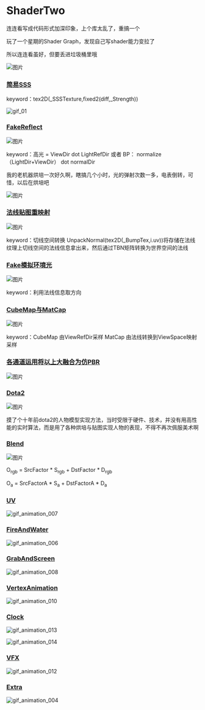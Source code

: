 # ShaderTwo

连连看写成代码形式加深印象，上个库太乱了，重搞一个

玩了一个星期的Shader Graph，发现自己写shader能力变拉了

所以连连看虽好，但要丢进垃圾桶里哦

![图片](https://user-images.githubusercontent.com/50166070/159422407-f43d457b-81f6-4664-93cf-10feeea81481.png)


### [简易SSS](https://github.com/oneputatoT/ShaderTwo/tree/main/Assets/Shader/Lesson04)

keyword：tex2D(_SSSTexture,fixed2(diff,_Strength))


![gif_01](https://user-images.githubusercontent.com/50166070/160222290-b4ce87c8-340e-4657-93c5-3edcdf690368.gif)


### [FakeReflect](https://github.com/oneputatoT/ShaderTwo/tree/main/Assets/Shader/Lesson06)

![图片](https://user-images.githubusercontent.com/50166070/160222130-44dc11cf-11a3-4a00-99e6-ed1e27b6b781.png)

keyword：高光 = ViewDir dot LightRefDir     或者       BP：   normalize（LightDir+ViewDir） dot normalDir


我的老机器烘培一次好久啊，瞎搞几个小时，光的弹射次数一多，电表倒转，可惜，以后在烘培吧

![图片](https://user-images.githubusercontent.com/50166070/160242111-63f4b5c5-67f3-4e8f-a74f-cf4297f3bb41.png)

### [法线贴图重映射](https://github.com/oneputatoT/ShaderTwo/tree/main/Assets/Shader/Lesson08)

![图片](https://user-images.githubusercontent.com/50166070/160747167-c5cd6c84-019d-41a3-a625-db095b85b2ea.png)

keyword：切线空间转换       UnpackNormal(tex2D(_BumpTex,i.uv))将存储在法线纹理上切线空间的法线信息拿出来，然后通过TBN矩阵转换为世界空间的法线

### [Fake模拟环境光](https://github.com/oneputatoT/ShaderTwo/tree/main/Assets/Shader/Lesson7)

![图片](https://user-images.githubusercontent.com/50166070/160747344-c60a773f-3535-453a-96c0-fcdadc7da590.png)

keyword：利用法线信息取方向

### [CubeMap与MatCap](https://github.com/oneputatoT/ShaderTwo/tree/main/Assets/Shader/Lesson9)

![图片](https://user-images.githubusercontent.com/50166070/160747487-a1ba953d-c923-42a0-ad3c-b364bfdcfcd1.png)

keyword：CubeMap 由ViewRefDir采样
         MatCap 由法线转换到ViewSpace映射采样

### [各通道运用将以上大融合为仿PBR](https://github.com/oneputatoT/ShaderTwo/tree/main/Assets/Shader/Lesson10)

![图片](https://user-images.githubusercontent.com/50166070/160747627-7b17fd4c-0eb0-4266-b23c-d51cc0c0e448.png)


### [Dota2](https://github.com/oneputatoT/ShaderTwo/tree/main/Assets/Shader/Dota/TA)

![图片](https://user-images.githubusercontent.com/50166070/161924289-e219c628-9cbb-41af-82e6-9b526f7c0d6e.png)

摸了个十年前dota2的人物模型实现方法，当时受限于硬件、技术，并没有用高性能的实时算法，而是用了各种烘培与贴图实现人物的表现，不得不再次佩服美术啊


### [Blend](https://github.com/oneputatoT/ShaderTwo/tree/main/Assets/Shader/Lesson13)

![图片](https://user-images.githubusercontent.com/50166070/161969680-ee036273-8a53-4a3f-b786-7560a7c26279.png)

O<sub>rgb</sub> = SrcFactor * S<sub>rgb</sub> + DstFactor * D<sub>rgb</sub>

O<sub>a</sub> = SrcFactorA * S<sub>a</sub> + DstFactorA * D<sub>a</sub>

### [UV](https://github.com/oneputatoT/ShaderTwo/tree/main/Assets/Shader/Lesson15)

![gif_animation_007](https://user-images.githubusercontent.com/50166070/162391029-b713a59e-4bd3-4612-9741-e36fe7bc73e2.gif)


### [FireAndWater](https://github.com/oneputatoT/ShaderTwo/tree/main/Assets/Shader/Lesson16)

![gif_animation_006](https://user-images.githubusercontent.com/50166070/162391008-dd749fa8-ff2e-4070-acd5-d16ab40de769.gif)


### [GrabAndScreen](https://github.com/oneputatoT/ShaderTwo/tree/main/Assets/Shader/Lesson17)


![gif_animation_008](https://user-images.githubusercontent.com/50166070/162565108-1da57166-21b2-46b1-9198-7e12aa979cb1.gif)

### [VertexAnimation](https://github.com/oneputatoT/ShaderTwo/tree/main/Assets/Shader/Lesson19)

![gif_animation_010](https://user-images.githubusercontent.com/50166070/162616127-bbf5fc8b-bf9c-4eba-8c70-a8d2316f6f68.gif)

### [Clock](https://github.com/oneputatoT/ShaderTwo/tree/main/Assets/Shader/Lesson20)

![gif_animation_013](https://user-images.githubusercontent.com/50166070/163123987-15910e06-712a-49a4-8d46-0b90806a4deb.gif)


![gif_animation_014](https://user-images.githubusercontent.com/50166070/163124019-48b0085b-be07-4909-99d0-4f575aaa7b26.gif)

### [VFX](https://github.com/oneputatoT/ShaderTwo/tree/main/Assets/Shader/Lesson21)

![gif_animation_012](https://user-images.githubusercontent.com/50166070/163124152-8915bb25-404a-4928-a5d2-dd31b3912033.gif)

### [Extra](https://github.com/oneputatoT/ShaderTwo/tree/main/Assets/Shader/Extra)

![gif_animation_004](https://user-images.githubusercontent.com/50166070/161925539-d9fe45e5-8b95-445f-8d0d-f399530155a9.gif)


